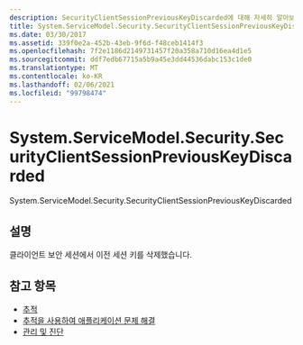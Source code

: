 ```yaml
---
description: SecurityClientSessionPreviousKeyDiscarded에 대해 자세히 알아보세요.
title: System.ServiceModel.Security.SecurityClientSessionPreviousKeyDiscarded
ms.date: 03/30/2017
ms.assetid: 339f0e2a-452b-43eb-9f6d-f48ceb1414f3
ms.openlocfilehash: 7f2e1186d2149731457f20a358a710d16ea4d1e5
ms.sourcegitcommit: ddf7edb67715a5b9a45e3dd44536dabc153c1de0
ms.translationtype: MT
ms.contentlocale: ko-KR
ms.lasthandoff: 02/06/2021
ms.locfileid: "99798474"
---
```

# <a name="systemservicemodelsecuritysecurityclientsessionpreviouskeydiscarded"></a>System.ServiceModel.Security.SecurityClientSessionPreviousKeyDiscarded

System.ServiceModel.Security.SecurityClientSessionPreviousKeyDiscarded  
  
## <a name="description"></a>설명  

 클라이언트 보안 세션에서 이전 세션 키를 삭제했습니다.  
  
## <a name="see-also"></a>참고 항목

- [추적](index.md)
- [추적을 사용하여 애플리케이션 문제 해결](using-tracing-to-troubleshoot-your-application.md)
- [관리 및 진단](../index.md)

